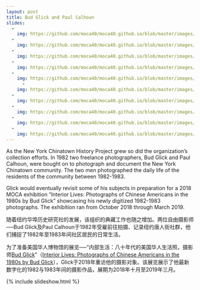 ```yaml
---
layout: post
title: Bud Glick and Paul Calhoun  
slides:
  -
    img: https://github.com/moca40/moca40.github.io/blob/master/images/2014.s1.jpg
  -
    img: https://github.com/moca40/moca40.github.io/blob/master/images/2004.102-5.jpg
  -
    img: https://github.com/moca40/moca40.github.io/blob/master/images/2004.102-4.jpg
  -
    img: https://github.com/moca40/moca40.github.io/blob/master/images/2004.102-3.jpg
  -
    img: https://github.com/moca40/moca40.github.io/blob/master/images/2004.102-2.jpg
      -
    img: https://github.com/moca40/moca40.github.io/blob/master/images/2004.102-1.jpg
  -
    img: https://github.com/moca40/moca40.github.io/blob/master/images/2004.045-4.jpg
  -
    img: https://github.com/moca40/moca40.github.io/blob/master/images/2004.045-3.jpg
  -
    img: https://github.com/moca40/moca40.github.io/blob/master/images/2004.045-2.jpg
  -
    img: https://github.com/moca40/moca40.github.io/blob/master/images/2004.045-1.jpg
---
```


As the New York Chinatown History Project grew so did the organization’s collection efforts.  In 1982 two freelance photographers, Bud Glick and Paul Calhoun, were bought on to photograph and document the New York Chinatown community.   The two men photographed the daily life of the residents of the community between 1982-1983.   

Glick would eventually revisit some of his subjects in preparation for a 2018 MOCA exhibition “Interior Lives: Photographs of Chinese Americans in the 1980s by Bud Glick” showcasing his newly digitized 1982-1983 photographs.  The exhibition ran from October 2018 through March 2019.  

随着纽约华埠历史研究社的发展，该组织的典藏工作也随之增加。两位自由摄影师──Bud Glick及Paul Calhoun于1982年受雇前往拍摄、记录纽约唐人街社群，他们捕捉了1982年至1983年间社区居民的日常生活。

为了准备美国华人博物馆的展览──“内部生活：八十年代的美国华人生活照，摄影师[Bud Glick](http://budglickphoto.com/new-york-chinatown/)”（[Interior Lives: Photographs of Chinese Americans in the 1980s by Bud Glick](http://www.mocanyc.org/exhibitions/bud_glick)），Glick于2018年重访他的摄影对象。该展览展示了他最新数字化的1982与1983年间的摄影作品，展期为2018年十月至2019年三月。

{% include slideshow.html %}

